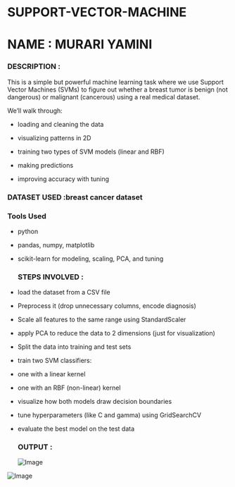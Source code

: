 # SUPPORT-VECTOR-MACHINE

# NAME : MURARI YAMINI

### DESCRIPTION :
This is a simple but powerful machine learning task where we use Support Vector Machines (SVMs) to figure out whether a breast tumor is benign (not dangerous) or malignant (cancerous) using a real medical dataset.

We’ll walk through:

- loading and cleaning the data

- visualizing patterns in 2D

- training two types of SVM models (linear and RBF)

- making predictions

- improving accuracy with tuning

### DATASET USED :breast cancer dataset

### Tools Used
- python

- pandas, numpy, matplotlib

- scikit-learn for modeling, scaling, PCA, and tuning

  ### STEPS INVOLVED :
 - load the dataset from a CSV file

- Preprocess it (drop unnecessary columns, encode diagnosis)

- Scale all features to the same range using StandardScaler

- apply PCA to reduce the data to 2 dimensions (just for visualization)

- Split the data into training and test sets

- train two SVM classifiers:

- one with a linear kernel

- one with an RBF (non-linear) kernel

- visualize how both models draw decision boundaries

- tune hyperparameters (like C and gamma) using GridSearchCV

- evaluate the best model on the test data

  ### OUTPUT :

  ![Image](https://github.com/user-attachments/assets/1142d4ee-1e6c-4eb6-8bb2-bfb3afb42491)

![Image](https://github.com/user-attachments/assets/a2dd325e-2ce0-4bd7-b8ca-12fca644f747)
  
